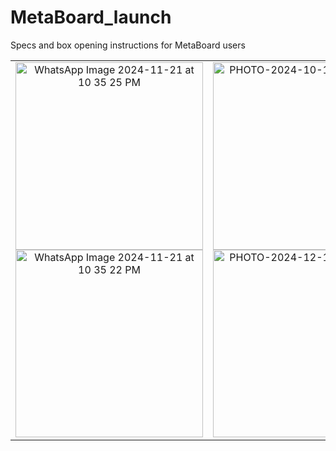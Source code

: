 # MetaBoard_launch
Specs and box opening instructions for MetaBoard users

<table>
  <tr>
    <td align="center">
      <img src="https://github.com/user-attachments/assets/278dc812-a913-4504-b4d8-a983cbce50e5" alt="WhatsApp Image 2024-11-21 at 10 35 25 PM" width="300" /><br>
      <img src="https://github.com/user-attachments/assets/4de5ccee-f11b-4d84-8930-058286ec51c9" alt="WhatsApp Image 2024-11-21 at 10 35 22 PM" width="300" />
    </td>
    <td align="center">
      <img src="https://github.com/user-attachments/assets/0d41e4f9-edef-4c41-b02b-9c30631ac6ac" alt="PHOTO-2024-10-17-16-38-22" width="300" /><br>
      <img src="https://github.com/user-attachments/assets/b4c87bc5-37d8-4521-bcec-320d55c984f1" alt="PHOTO-2024-12-15-11-06-28" width="300" />
    </td>
  </tr>
</table>
